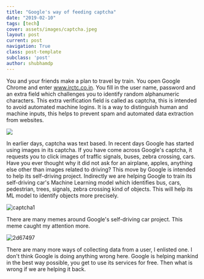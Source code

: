```yaml
---
title: "Google's way of feeding captcha"
date: "2019-02-10"
tags: [tech]
cover: assets/images/captcha.jpeg
layout: post
current: post
navigation: True
class: post-template
subclass: 'post'
author: shubhamdp
---
```


You and your friends make a plan to travel by train. You open Google Chrome and enter www.irctc.co.in. You fill in the user name, password and an extra field which challenges you to identify random alphanumeric characters. This extra verification field is called as captcha, this is intended to avoid automated machine logins. It is a way to distinguish human and machine inputs, this helps to prevent spam and automated data extraction from websites.

![](/burrrp/assets/images/irctc_autofill_16-e1549795638612.jpg)

In earlier days, captcha was text based. In recent days Google has started using images in its captcha. If you have come across Google's captcha, it requests you to click images of traffic signals, buses, zebra crossing, cars. Have you ever thought why it did not ask for an airplane, apples, anything else other than images related to driving? This move by Google is intended to help its self-driving project. Indirectly we are helping Google to train its self-driving car's Machine Learning model which identifies bus, cars, pedestrian, trees, signals, zebra crossing kind of objects. This will help its ML model to identify objects more precisely.

![captcha1](/burrrp/assets/images/captcha1.png)

There are many memes around Google's self-driving car project. This meme caught my attention more.

![2d67497](/burrrp/assets/images/2d67497.jpg)

There are many more ways of collecting data from a user, I enlisted one. I don't think Google is doing anything wrong here. Google is helping mankind in the best way possible, you get to use its services for free. Then what is wrong if we are helping it back.

